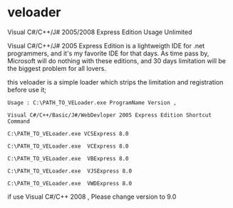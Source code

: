# veloader
Visual C#/C++/J# 2005/2008 Express Edition Usage Unlimited


Visual C#/C++/J# 2005 Express Edition is a lightweigth IDE for .net programmers, and it's my favorite IDE for that days. As time pass by, Microsoft will do nothing with these editions, and 30 days limitation will be the biggest problem for all lovers.

this veloader is a simple loader which strips the limitation and registration before use it;

```
Usage : C:\PATH_TO_VELoader.exe ProgramName Version ,

Visual C#/C++/Basic/J#/WebDevloper 2005 Express Edition Shortcut Command

C:\PATH_TO_VELoader.exe VCSExpress 8.0

C:\PATH_TO_VELoader.exe  VCExpress 8.0

C:\PATH_TO_VELoader.exe  VBExpress 8.0

C:\PATH_TO_VELoader.exe  VJSExpress 8.0

C:\PATH_TO_VELoader.exe  VWDExpress 8.0

```

if use Visual C#/C++ 2008 , Please change version to 9.0

